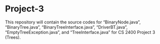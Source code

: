 # Project-3
This repository will contain the source codes for “BinaryNode.java”, “BinaryTree.java”, “BinaryTreeInterface.java”, “DriverBT.java”, “EmptyTreeException.java”, and “TreeInterface.java” for CS 2400 Project 3 (Trees).
